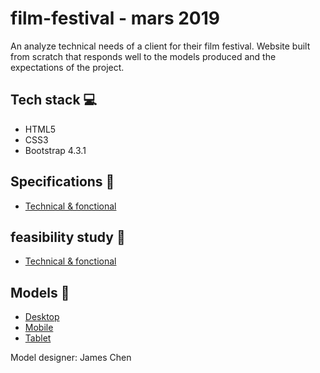 # film-festival - mars 2019

An analyze technical needs of a client for their film festival.
Website built from scratch that responds well to the models produced and the expectations of the project.

## Tech stack 💻
- HTML5
- CSS3
- Bootstrap 4.3.1

## Specifications 📝 
- [Technical & fonctional](https://)

## feasibility study 📝
- [Technical & fonctional](https://)

## Models :triangular_ruler:
- [Desktop](https://firebase.google.com/docs/reference)
- [Mobile](https://firebase.google.com/docs/reference)
- [Tablet](https://firebase.google.com/docs/reference)

Model designer: James Chen
